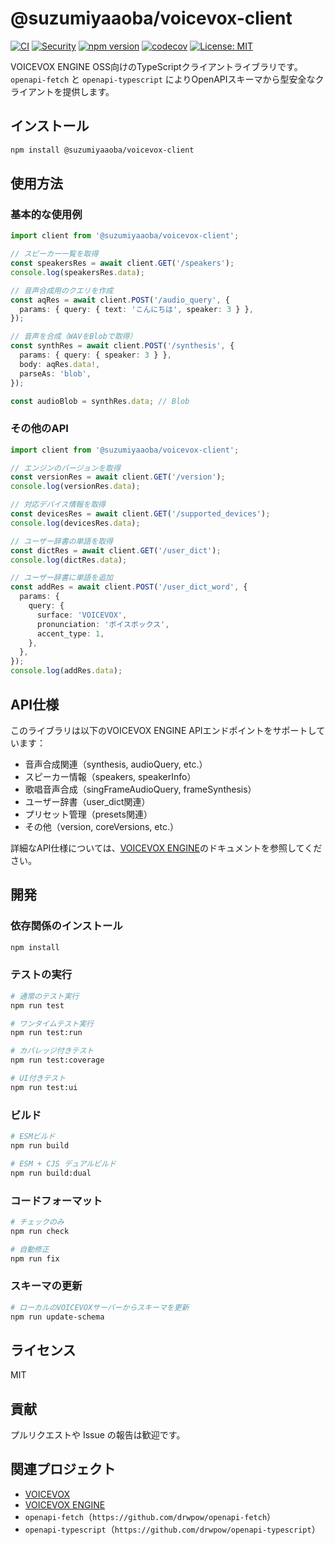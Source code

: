 # @suzumiyaaoba/voicevox-client

[![CI](https://github.com/SuzumiyaAoba/voicevox-client/actions/workflows/ci.yml/badge.svg)](https://github.com/SuzumiyaAoba/voicevox-client/actions/workflows/ci.yml)
[![Security](https://github.com/SuzumiyaAoba/voicevox-client/actions/workflows/security.yml/badge.svg)](https://github.com/SuzumiyaAoba/voicevox-client/actions/workflows/security.yml)
[![npm version](https://badge.fury.io/js/%40suzumiyaaoba%2Fvoicevox-client.svg)](https://badge.fury.io/js/%40suzumiyaaoba%2Fvoicevox-client)
[![codecov](https://codecov.io/gh/SuzumiyaAoba/voicevox-client/branch/main/graph/badge.svg)](https://codecov.io/gh/SuzumiyaAoba/voicevox-client)
[![License: MIT](https://img.shields.io/badge/License-MIT-yellow.svg)](https://opensource.org/licenses/MIT)

VOICEVOX ENGINE OSS向けのTypeScriptクライアントライブラリです。`openapi-fetch` と `openapi-typescript` によりOpenAPIスキーマから型安全なクライアントを提供します。

## インストール

```bash
npm install @suzumiyaaoba/voicevox-client
```

## 使用方法

### 基本的な使用例

```typescript
import client from '@suzumiyaaoba/voicevox-client';

// スピーカー一覧を取得
const speakersRes = await client.GET('/speakers');
console.log(speakersRes.data);

// 音声合成用のクエリを作成
const aqRes = await client.POST('/audio_query', {
  params: { query: { text: 'こんにちは', speaker: 3 } },
});

// 音声を合成（WAVをBlobで取得）
const synthRes = await client.POST('/synthesis', {
  params: { query: { speaker: 3 } },
  body: aqRes.data!,
  parseAs: 'blob',
});

const audioBlob = synthRes.data; // Blob
```

### その他のAPI

```typescript
import client from '@suzumiyaaoba/voicevox-client';

// エンジンのバージョンを取得
const versionRes = await client.GET('/version');
console.log(versionRes.data);

// 対応デバイス情報を取得
const devicesRes = await client.GET('/supported_devices');
console.log(devicesRes.data);

// ユーザー辞書の単語を取得
const dictRes = await client.GET('/user_dict');
console.log(dictRes.data);

// ユーザー辞書に単語を追加
const addRes = await client.POST('/user_dict_word', {
  params: {
    query: {
      surface: 'VOICEVOX',
      pronunciation: 'ボイスボックス',
      accent_type: 1,
    },
  },
});
console.log(addRes.data);
```

## API仕様

このライブラリは以下のVOICEVOX ENGINE APIエンドポイントをサポートしています：

- 音声合成関連（synthesis, audioQuery, etc.）
- スピーカー情報（speakers, speakerInfo）
- 歌唱音声合成（singFrameAudioQuery, frameSynthesis）
- ユーザー辞書（user_dict関連）
- プリセット管理（presets関連）
- その他（version, coreVersions, etc.）

詳細なAPI仕様については、[VOICEVOX ENGINE](https://github.com/VOICEVOX/voicevox_engine)のドキュメントを参照してください。

## 開発

### 依存関係のインストール

```bash
npm install
```

### テストの実行

```bash
# 通常のテスト実行
npm run test

# ワンタイムテスト実行
npm run test:run

# カバレッジ付きテスト
npm run test:coverage

# UI付きテスト
npm run test:ui
```

### ビルド

```bash
# ESMビルド
npm run build

# ESM + CJS デュアルビルド
npm run build:dual
```

### コードフォーマット

```bash
# チェックのみ
npm run check

# 自動修正
npm run fix
```

### スキーマの更新

```bash
# ローカルのVOICEVOXサーバーからスキーマを更新
npm run update-schema
```

## ライセンス

MIT

## 貢献

プルリクエストや Issue の報告は歓迎です。

## 関連プロジェクト

- [VOICEVOX](https://voicevox.hiroshiba.jp/)
- [VOICEVOX ENGINE](https://github.com/VOICEVOX/voicevox_engine)
- `openapi-fetch`（`https://github.com/drwpow/openapi-fetch`）
- `openapi-typescript`（`https://github.com/drwpow/openapi-typescript`）
